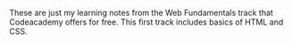 These are just my learning notes from the Web Fundamentals track that Codeacademy offers for free.
This first track includes basics of HTML and CSS.
